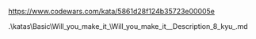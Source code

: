 https://www.codewars.com/kata/5861d28f124b35723e00005e

.\katas\Basic\Will_you_make_it_\Will_you_make_it__Description_8_kyu_.md